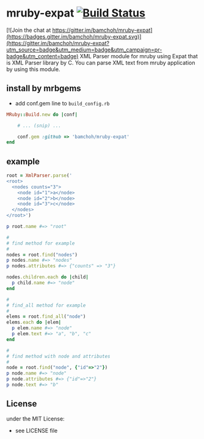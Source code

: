 # mruby-expat   [![Build Status](https://travis-ci.org/bamchoh/mruby-expat.png?branch=master)](https://travis-ci.org/bamchoh/mruby-expat)

[![Join the chat at https://gitter.im/bamchoh/mruby-expat](https://badges.gitter.im/bamchoh/mruby-expat.svg)](https://gitter.im/bamchoh/mruby-expat?utm_source=badge&utm_medium=badge&utm_campaign=pr-badge&utm_content=badge)
XML Parser module for mruby using Expat that is XML Parser library by C. You can parse XML text from mruby application by using this module.

## install by mrbgems
- add conf.gem line to `build_config.rb`

```ruby
MRuby::Build.new do |conf|

    # ... (snip) ...

    conf.gem :github => 'bamchoh/mruby-expat'
end
```
## example
```ruby
root = XmlParser.parse('
<root>
  <nodes counts="3">
    <node id="1">a</node>
    <node id="2">b</node>
    <node id="3">c</node>
  </nodes>
</root>')

p root.name #=> "root"

#
# find method for example
#
nodes = root.find("nodes")
p nodes.name #=> "nodes"
p nodes.attributes #=> {"counts" => "3"}

nodes.children.each do |child|
  p child.name #=> "node"
end

#
# find_all method for example
#
elems = root.find_all("node")
elems.each do |elem|
  p elem.name #=> "node"
  p elem.text #=> "a", "b", "c"
end

#
# find method with node and attributes
#
node = root.find("node", {"id"=>"2"})
p node.name #=> "node"
p node.attributes #=> {"id"=>"2"}
p node.text #=> "b"
```

## License
under the MIT License:
- see LICENSE file
